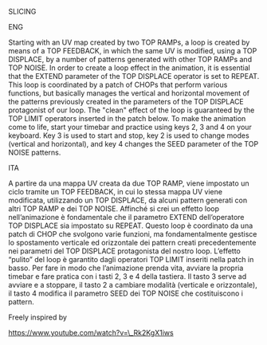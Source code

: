 ﻿SLICING



ENG

Starting with an UV map created by two TOP RAMPs, a loop is created by means of a TOP FEEDBACK, in which the same UV is modified, using a TOP DISPLACE, by a number of patterns generated with other TOP RAMPs and TOP NOISE. In order to create a loop effect in the animation, it is essential that the EXTEND parameter of the TOP DISPLACE operator is set to REPEAT. This loop is coordinated by a patch of CHOPs that perform various functions, but basically manages the vertical and horizontal movement of the patterns previously created in the parameters of the TOP DISPLACE protagonist of our loop. The "clean" effect of the loop is guaranteed by the TOP LIMIT operators inserted in the patch below. To make the animation come to life, start your timebar and practice using keys 2, 3 and 4 on your keyboard. Key 3 is used to start and stop, key 2 is used to change modes (vertical and horizontal), and key 4 changes the SEED parameter of the TOP NOISE patterns. 

ITA

A partire da una mappa UV creata da due TOP RAMP, viene impostato un ciclo tramite un TOP FEEDBACK, in cui lo stessa mappa UV viene modificata, utilizzando un TOP DISPLACE, da alcuni pattern generati con altri TOP RAMP e dei TOP NOISE. Affinché si crei un effetto loop nell’animazione è fondamentale che il parametro EXTEND dell’operatore TOP DISPLACE sia impostato su REPEAT. Questo loop è coordinato da una patch di CHOP che svolgono varie funzioni, ma fondamentalmente gestisce lo spostamento verticale ed orizzontale dei pattern creati precedentemente nei parametri del TOP DISPLACE protagonista del nostro loop. L’effetto “pulito” del loop è garantito dagli operatori TOP LIMIT inseriti nella patch in basso. Per fare in modo che l’animazione prenda vita, avviare la propria timebar e fare pratica con i tasti 2, 3 e 4 della tastiera. Il tasto 3 serve ad avviare e a stoppare, il tasto 2 a cambiare modalità (verticale e orizzontale), il tasto 4 modifica il parametro SEED dei TOP NOISE che costituiscono i pattern. 


Freely inspired by

https://www.youtube.com/watch?v=\_Rk2KgX1iws
